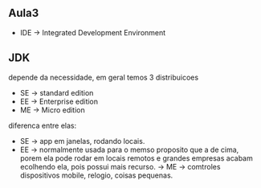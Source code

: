 ## Aula3

- IDE -> Integrated Development Environment

## JDK

depende da necessidade, em geral temos 3 distribuicoes

- SE -> standard edition
- EE -> Enterprise edition
- ME -> Micro edition

diferenca entre elas:

- SE -> app em janelas, rodando locais.
- EE -> normalmente usada para o memso proposito que a de cima, porem ela pode rodar em locais remotos e grandes empresas acabam ecolhendo ela, pois possui mais recurso.
  -> ME -> comtroles dispositivos mobile, relogio, coisas pequenas.

